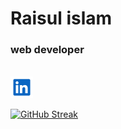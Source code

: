 # Raisul islam
### web developer
<br>

<a href="https://www.linkedin.com/in/raisul-islam-0a22b328b/">
  <img title="LinkedIn" alt="LinkedIn Icon" src="assets/linkedin.svg" width="36px" height="35px">
</a>


[![GitHub Streak](https://streak-stats.demolab.com?user=shuvokhan3&theme=radical)](https://git.io/streak-stats)